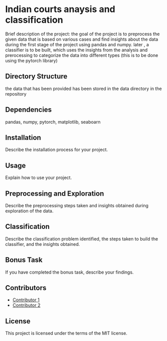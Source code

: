 # Indian courts anaysis and classification



Brief description of the project: the goal of the project is to preprocess the given data that is based on various cases and find insights about the data during the first stage of the project using pandas and numpy. later , a classifier is to be built, which uses the insights from the analysis and prerocessing to categorize the data into different types (this is to be done using the pytorch library)

## Directory Structure

the data that has been provided has been stored in the data directory in the repository 

## Dependencies
 pandas,
 numpy,
 pytorch,
 matplotlib,
 seaboarn

## Installation

Describe the installation process for your project.

## Usage

Explain how to use your project.

## Preprocessing and Exploration

Describe the preprocessing steps taken and insights obtained during exploration of the data.

## Classification

Describe the classification problem identified, the steps taken to build the classifier, and the insights obtained.

## Bonus Task

If you have completed the bonus task, describe your findings.

## Contributors

- [Contributor 1](https://github.com/contributor1)
- [Contributor 2](https://github.com/contributor2)

## License

This project is licensed under the terms of the MIT license.
